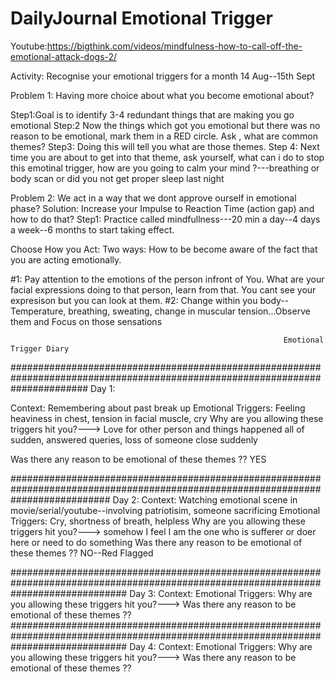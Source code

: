 # DailyJournal Emotional Trigger

Youtube:https://bigthink.com/videos/mindfulness-how-to-call-off-the-emotional-attack-dogs-2/

Activity: Recognise your emotional triggers for a month 14 Aug--15th Sept


Problem 1: Having more choice about what you become emotional about?

  Step1:Goal is to identify 3-4 redundant things that are making you go emotional
  Step:2 Now the things which got you emotional but there was no reason to be emotional, mark them in a RED circle. Ask , what are common themes?
  Step3: Doing this will tell you what are those themes.
  Step 4: Next time you are about to get into that theme, ask yourself, what can i do to stop this emotinal trigger, how are you going to calm your mind ?---breathing or body scan or 
          did you not get proper sleep last night

Problem 2: We act in a way that we dont approve ourself in emotional phase?
           Solution: Increase your Impulse to Reaction Time (action gap) and how to do that?
           Step1: Practice called mindfullness---20 min a day--4 days a week--6 months to start taking effect.


Choose How you Act: Two ways: How to be become aware of the fact that you are acting emotionally.

#1: Pay attention to the emotions of the person infront of You. What are your facial expressions doing to that person, learn from that. You cant see your expresison but you can look at them.
#2: Change within you body-- Temperature, breathing, sweating, change in muscular tension...Observe them and Focus on those sensations


                                                                 Emotional Trigger Diary
##############################################################################################################################
Day 1: 

Context: Remembering about past break up
Emotional Triggers: Feeling heaviness in chest, tension in facial muscle, cry
Why are you allowing these triggers hit you?---> Love for other person and things happened all of sudden, answered queries, loss of someone close suddenly

Was there any reason to be emotional of these themes ??  YES

##################################################################################################################################
Day 2: 
Context: Watching emotional scene in movie/serial/youtube--involving patriotisim, someone sacrificing
Emotional Triggers: Cry, shortness of breath, helpless
Why are you allowing these triggers hit you?---> somehow I feel I am the one who is sufferer or doer here or need to do something
Was there any reason to be emotional of these themes ??  NO--Red Flagged

#####################################################################################################################################
Day 3: 
Context: 
Emotional Triggers: 
Why are you allowing these triggers hit you?---> 
Was there any reason to be emotional of these themes ??  
#####################################################################################################################################
Day 4: 
Context: 
Emotional Triggers: 
Why are you allowing these triggers hit you?---> 
Was there any reason to be emotional of these themes ??  



